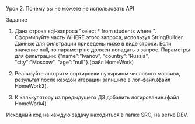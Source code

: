 Урок 2. Почему вы не можете не использовать API

Задание

1) Дана строка sql-запроса "select * from students where ". Сформируйте часть WHERE этого запроса, используя StringBuilder. Данные для фильтрации приведены ниже в виде строки.
Если значение null, то параметр не должен попадать в запрос.
Параметры для фильтрации: {"name":"Ivanov", "country":"Russia", "city":"Moscow", "age":"null"}.(файл HomeWork)

2) Реализуйте алгоритм сортировки пузырьком числового массива, результат после каждой итерации запишите в лог-файл.(файл HomeWork2).

3) К калькулятору из предыдущего ДЗ добавить логирование.(файл HomeWork4).

Исходный код на каждую задачу находиться в папке SRC, на ветке DEV.
